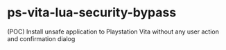 # ps-vita-lua-security-bypass
(POC) Install unsafe application to Playstation Vita without any user action and confirmation dialog
